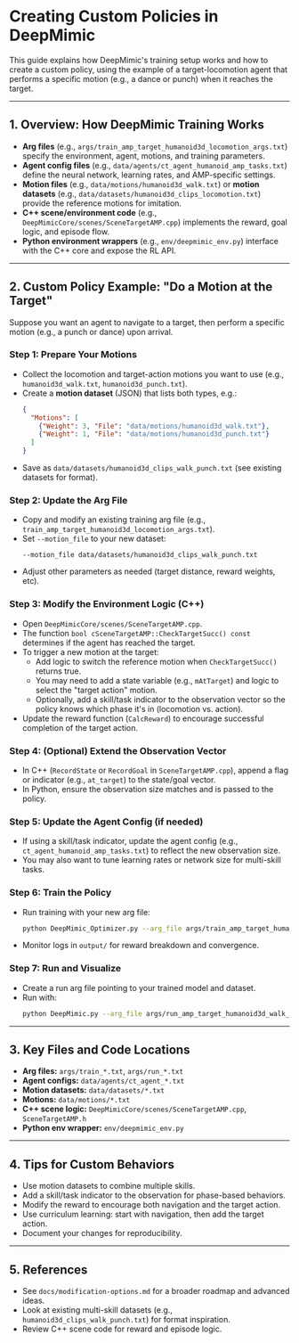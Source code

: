 # Creating Custom Policies in DeepMimic

This guide explains how DeepMimic's training setup works and how to create a custom policy, using the example of a target-locomotion agent that performs a specific motion (e.g., a dance or punch) when it reaches the target.

---

## 1. Overview: How DeepMimic Training Works

- **Arg files** (e.g., `args/train_amp_target_humanoid3d_locomotion_args.txt`) specify the environment, agent, motions, and training parameters.
- **Agent config files** (e.g., `data/agents/ct_agent_humanoid_amp_tasks.txt`) define the neural network, learning rates, and AMP-specific settings.
- **Motion files** (e.g., `data/motions/humanoid3d_walk.txt`) or **motion datasets** (e.g., `data/datasets/humanoid3d_clips_locomotion.txt`) provide the reference motions for imitation.
- **C++ scene/environment code** (e.g., `DeepMimicCore/scenes/SceneTargetAMP.cpp`) implements the reward, goal logic, and episode flow.
- **Python environment wrappers** (e.g., `env/deepmimic_env.py`) interface with the C++ core and expose the RL API.

---

## 2. Custom Policy Example: "Do a Motion at the Target"

Suppose you want an agent to navigate to a target, then perform a specific motion (e.g., a punch or dance) upon arrival.

### Step 1: Prepare Your Motions
- Collect the locomotion and target-action motions you want to use (e.g., `humanoid3d_walk.txt`, `humanoid3d_punch.txt`).
- Create a **motion dataset** (JSON) that lists both types, e.g.:
  ```json
  {
    "Motions": [
      {"Weight": 3, "File": "data/motions/humanoid3d_walk.txt"},
      {"Weight": 1, "File": "data/motions/humanoid3d_punch.txt"}
    ]
  }
  ```
- Save as `data/datasets/humanoid3d_clips_walk_punch.txt` (see existing datasets for format).

### Step 2: Update the Arg File
- Copy and modify an existing training arg file (e.g., `train_amp_target_humanoid3d_locomotion_args.txt`).
- Set `--motion_file` to your new dataset:
  ```
  --motion_file data/datasets/humanoid3d_clips_walk_punch.txt
  ```
- Adjust other parameters as needed (target distance, reward weights, etc).

### Step 3: Modify the Environment Logic (C++)
- Open `DeepMimicCore/scenes/SceneTargetAMP.cpp`.
- The function `bool cSceneTargetAMP::CheckTargetSucc() const` determines if the agent has reached the target.
- To trigger a new motion at the target:
  - Add logic to switch the reference motion when `CheckTargetSucc()` returns true.
  - You may need to add a state variable (e.g., `mAtTarget`) and logic to select the "target action" motion.
  - Optionally, add a skill/task indicator to the observation vector so the policy knows which phase it's in (locomotion vs. action).
- Update the reward function (`CalcReward`) to encourage successful completion of the target action.

### Step 4: (Optional) Extend the Observation Vector
- In C++ (`RecordState` or `RecordGoal` in `SceneTargetAMP.cpp`), append a flag or indicator (e.g., `at_target`) to the state/goal vector.
- In Python, ensure the observation size matches and is passed to the policy.

### Step 5: Update the Agent Config (if needed)
- If using a skill/task indicator, update the agent config (e.g., `ct_agent_humanoid_amp_tasks.txt`) to reflect the new observation size.
- You may also want to tune learning rates or network size for multi-skill tasks.

### Step 6: Train the Policy
- Run training with your new arg file:
  ```bash
  python DeepMimic_Optimizer.py --arg_file args/train_amp_target_humanoid3d_walk_punch_args.txt
  ```
- Monitor logs in `output/` for reward breakdown and convergence.

### Step 7: Run and Visualize
- Create a run arg file pointing to your trained model and dataset.
- Run with:
  ```bash
  python DeepMimic.py --arg_file args/run_amp_target_humanoid3d_walk_punch_args.txt
  ```

---

## 3. Key Files and Code Locations

- **Arg files:** `args/train_*.txt`, `args/run_*.txt`
- **Agent configs:** `data/agents/ct_agent_*.txt`
- **Motion datasets:** `data/datasets/*.txt`
- **Motions:** `data/motions/*.txt`
- **C++ scene logic:** `DeepMimicCore/scenes/SceneTargetAMP.cpp`, `SceneTargetAMP.h`
- **Python env wrapper:** `env/deepmimic_env.py`

---

## 4. Tips for Custom Behaviors
- Use motion datasets to combine multiple skills.
- Add a skill/task indicator to the observation for phase-based behaviors.
- Modify the reward to encourage both navigation and the target action.
- Use curriculum learning: start with navigation, then add the target action.
- Document your changes for reproducibility.

---

## 5. References
- See `docs/modification-options.md` for a broader roadmap and advanced ideas.
- Look at existing multi-skill datasets (e.g., `humanoid3d_clips_walk_punch.txt`) for format inspiration.
- Review C++ scene code for reward and episode logic. 
